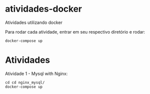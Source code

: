 # atividades-docker
Atividades utilizando docker

Para rodar cada atividade, entrar em seu respectivo diretório e rodar:

    docker-compose up

# Atividades
Atividade 1 - Mysql with Nginx:

   

    cd cd nginx_mysql/
    docker-compose up

